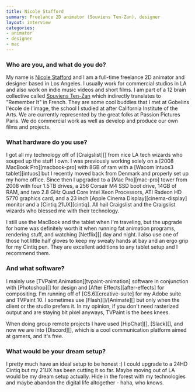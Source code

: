 ```yaml
---
title: Nicole Stafford
summary: Freelance 2D animator (Souviens Ten-Zan), designer
layout: interview
categories:
- animator
- designer
- mac
---
```


### Who are you, and what do you do?

My name is [Nicole Stafford](http://nicole-stafford.tumblr.com/ "Nicole's website.") and I am a full-time freelance 2D animator and designer based in Los Angeles. I usually work for commercial studios in LA and also work on indie music videos and short films. I am part of a 12 brain collective called [Souviens Ten-Zan](http://www.souvienstenzan.com/ "An animation collective.") which indirectly translates to "Remember It" in French. They are some cool buddies that I met at Gobelins l'école de l'image, the school I studied at after California Institute of the Arts. We are currently represented by the great folks at Passion Pictures Paris. We do commercial work as well as develop and produce our own films and projects.

### What hardware do you use?

I got all my technology off of [Craigslist][] from nice LA tech wizards who souped up the stuff I own. I was previously working solely on a [2008 MacBook Pro][macbook-pro] with 8GB of ram with a [Wacom Intuos3 tablet][intuos] but I recently moved back from Denmark and properly set up my home office. Since then I upgraded to a [Mac Pro][mac-pro] tower from 2008 with four 1.5TB drives, a 256 Corsair M4 SSD boot drive, 14GB of RAM, and two 2.8 GHz Quad Core Intel Xeon Processors, ATI Radeon HD 5770 graphics card, and a 23 inch [Apple Cinema Display][cinema-display] monitor and a [Cintiq 21UX][cintiq]. All hail Craigslist and the Craigslist wizards who blessed me with their technology.

I still use the MacBook and the tablet when I'm traveling, but the upgrade for home was definitely worth it when running fat animation programs, rendering stuff, and watching [Netflix][] day and night. I also use one of those hot little half gloves to keep my sweaty hands at bay and an ergo grip for my Cintiq pen. They are excellent additions to any tablet setup and I recommend them.

### And what software?

I mainly use [TVPaint Animation][tvpaint-animation] software in conjunction with [Photoshop][] for design and [After Effects][after-effects] for compositing. I'm running off of [CS.6][creative-suite] for my Adobe suite and TVPaint 10. I sometimes use [Flash][]/[Animate][] but only when the client or the studio prefers it. In my opinion, if you don't need rasterized output and are staying bit pixel anyways, TVPaint is the bees knees.

When doing group remote projects I have used [HipChat][], [Slack][], and now we are into [Discord][], which is a cool communication platform aimed at gamers, and it's free.

### What would be your dream setup?

I pretty much have an ideal setup to be honest :) I could upgrade to a 24HD Cintiq but my 21UX has been cutting it so far. Maybe moving out of LA would be my dream setup actually. Hide in the forest with my technologies and maybe abandon the digital life altogether - haha, who knows.